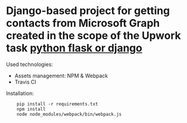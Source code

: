  # Django-based project for getting contacts from Microsoft Graph created in the scope of the Upwork task [python flask or django](https://www.upwork.com/ab/proposals/923638495980134400)

Used technologies:
- Assets management: NPM & Webpack
- Travis CI

Installation:
```
    pip install -r requirements.txt
    npm install
    node node_modules/webpack/bin/webpack.js
```
